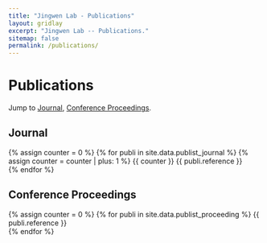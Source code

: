 ```yaml
---
title: "Jingwen Lab - Publications"
layout: gridlay
excerpt: "Jingwen Lab -- Publications."
sitemap: false
permalink: /publications/
---
```


# Publications

Jump to [Journal](#journal), [Conference Proceedings](#proceedings).

## Journal<a name="journal"></a>
{% assign counter = 0 %}
{% for publi in site.data.publist_journal %}
  {% assign counter = counter | plus: 1 %}
  {{ counter }} {{ publi.reference }} <br />
{% endfor %}

## Conference Proceedings<a name="proceedings"></a>
{% assign counter = 0 %}
{% for publi in site.data.publist_proceeding %}
  {{ publi.reference }} <br />
{% endfor %}
